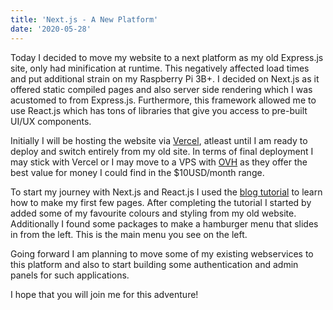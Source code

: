 ```yaml
---
title: 'Next.js - A New Platform'
date: '2020-05-28'
---
```


Today I decided to move my website to a next platform as my old Express.js site, only had minification at runtime. This negatively affected load times and put additional strain on my Raspberry Pi 3B+. I decided on Next.js as it offered static compiled pages and also server side rendering which I was acustomed to from Express.js. Furthermore, this framework allowed me to use React.js which has tons of libraries that give you access to pre-built UI/UX components.

Initially I will be hosting the website via <a href="https://www.vercel.com">Vercel</a>, atleast until I am ready to deploy and switch entirely from my old site. In terms of final deployment I may stick with Vercel or I may move to a VPS with <a href="https://www.ovh.com/">OVH</a> as they offer the best value for money I could find in the $10USD/month range.

To start my journey with Next.js and React.js I used the <a href="https://nextjs.org/learn/basics/create-nextjs-app">blog tutorial</a> to learn how to make my first few pages. After completing the tutorial I started by added some of my favourite colours and styling from my old website. Additionally I found some packages to make a hamburger menu that slides in from the left. This is the main menu you see on the left.

Going forward I am planning to move some of my existing webservices to this platform and also to start building some authentication and admin panels for such applications. 

I hope that you will join me for this adventure!